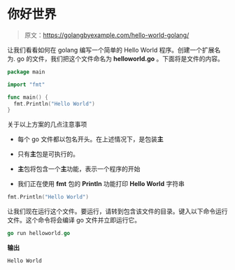 # 你好世界

> 原文：<https://golangbyexample.com/hello-world-golang/>

让我们看看如何在 golang 编写一个简单的 Hello World 程序。创建一个扩展名为. go 的文件，我们把这个文件命名为 **helloworld.go** 。下面将是文件的内容。

```go
package main  

import "fmt" 

func main() { 
  fmt.Println("Hello World") 
}
```

关于以上方案的几点注意事项

*   每个 go 文件都以包名开头。在上述情况下，是包装**主**

*   只有**主**包是可执行的。

*   **主**包将包含一个**主**功能，表示一个程序的开始

*   我们正在使用 **fmt** 包的 **Println** 功能打印 **Hello World** 字符串

```go
fmt.Println("Hello World")
```

让我们现在运行这个文件。要运行，请转到包含该文件的目录。键入以下命令运行文件。这个命令将会编译 go 文件并立即运行它。

```go
go run helloworld.go
```

**输出**

```go
Hello World
```